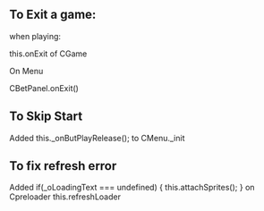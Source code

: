 ## To Exit a game:

when playing:

 this.onExit of CGame 

On Menu 

CBetPanel.onExit()

## To Skip Start
Added this._onButPlayRelease(); to CMenu._init

## To fix refresh error

Added  if(_oLoadingText === undefined) {
            this.attachSprites();
        }
on Cpreloader this.refreshLoader